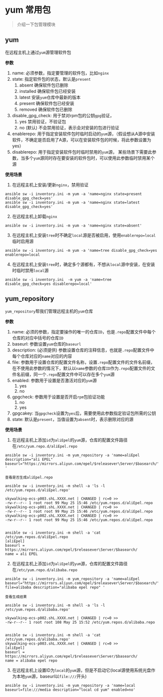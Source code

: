 # yum 常用包

> 介绍一下包管理模块

## yum 
在远程主机上通过`yum`源管理软件包

**参数**
1. name: 必须参数，指定要管理的软件包，比如`nginx`
2. state: 指定软件包的状态，默认是`present`
   1. absent 确保软件包已删除
   2. installed 确保软件包已经安装
   3. latest 安装`yum`仓库中最新的版本
   4. present 确保软件包已经安装
   5. removed 确保软件包已删除
3. disable_gpg_check: 用于禁对rpm包的公钥`gpg`验证，
   1. yes 禁用验证，不验证包
   2. no (默认) 不会禁用验证，表示会对安装的包进行验证
4. enablerepo:  用于指定安装软件包时临时启动的`yum`源，（假设想从A源中安装软件，不确定是否启用了A源，可以在安装软件包的时候，将此参数设置为yes）
5. disablerepo: 用于指定安装软件包时临时禁用的`yum`源， 某些场景下需要此参数，当多个`yum`源同时存在要安装的软件包时，可以使用此参数临时禁用某个源

**使用场景**

1. 在远程主机上安装/更新`nginx`，禁用验证

```shell
ansible sw -i inventory.ini -m yum -a 'name=nginx state=present disable_gpg_check=yes'
ansible sw -i inventory.ini -m yum -a 'name=nginx state=latest disable_gpg_check=yes'
```

2. 在远程主机上卸载`nginx`

```shell
ansible sw -i inventory.ini -m yum -a 'name=nginx state=absent'
```
3. 在远程主机上安装`tree`时不确定`local`源是否被启用，使用`enablerepo=local`临时启用源

```shell
ansible sw -i inventory.ini -m yum -a 'name=tree disable_gpg_check=yes enablerepo=local
```
4. 在远程主机上安装`tree`时，确定多个源都有，不想从`local`源中安装，在安装时临时禁用`local`源

```shell
ansible sw -i inventory.ini  -m yum -a 'name=tree disable_gpg_check=yes disablerepo=local'
```


## yum_repository

`yum_repository`帮我们管理远程主机的`yum`仓库

**参数**
1.  name: 必须的参数，指定要操作的唯一的仓库`ID`，也是`.repo`配置文件中每个仓库的对应中括号的仓库`ID`
2.  baseurl: 参数设置`yum`仓库的`baseurl`
3.  description: (必须提供) 参数设置仓库的注释信息，也就是`.repo`配置文件中每个仓库对应的`name`对应的内容
4.  file: 参数用于设置仓库的配置文件名称，设置`.repo`配置文件的文件名前缀，在不使用此参数的情况下，默认以`name`参数的仓库`ID`作为`.repo`配置文件的文件名前缀，同一个`.repo`配置文件中可以存在多个`yum`源
5.  enabled: 参数用于设置是否激活对应的`yum`源
    1.  yes
    2.  no
6.  gpgcheck: 参数用于设置是否开启`rpm`包验证功能
    1.  no
    2.  yes
7.  gpgcakey: 当`gpgcheck`设置为`yes`后，需要使用此参数指定验证包所需的公钥
8.  state: 默认是`present`，当值设置为`absent`时，表示删除对应的源

**使用场景**

1. 在远程主机上添加`id`为`aliEpel`的`yum`源，仓库的配置文件路径在`/etc/yum.repo.d/aliEpel.repo`

```shell
ansible sw -i inventory.ini -m yum_repository -a 'name=aliEpel description="ali EPEL" baseurl="https://mirrors.aliyun.com/epel/$releasever\Server/$basearch/" '

查看是否生成aliEpel.repo

ansible sw -i inventory.ini -m shell -a 'ls -l /etc/yum.repos.d/aliEpel.repo'

skywalking-ecs-p003.shL.XXXX.net | CHANGED | rc=0 >>
-rw-r--r-- 1 root root 99 May 25 15:46 /etc/yum.repos.d/aliEpel.repo
skywalking-ecs-p001.shL.XXXX.net | CHANGED | rc=0 >>
-rw-r--r-- 1 root root 99 May 25 15:46 /etc/yum.repos.d/aliEpel.repo
skywalking-ecs-p002.shL.XXXX.net | CHANGED | rc=0 >>
-rw-r--r-- 1 root root 99 May 25 15:46 /etc/yum.repos.d/aliEpel.repo


ansible sw -i inventory.ini -m shell -a 'cat  /etc/yum.repos.d/aliEpel.repo
[aliEpel]
baseurl = https://mirrors.aliyun.com/epel/$releasever\Server/$basearch/
name = ali EPEL

```

2. 在远程主机上添加`id`为`aliEpel`的`yum`源，仓库的配置文件路径在`/etc/yum.repo.d/alibaba.repo`

```shell
ansible sw -i inventory.ini -m yum_repository -a 'name=aliEpel baseurl="https://mirrors.aliyun.com/epel/$releasever\Server/$basearch/" file=alibaba description="alibaba epel repo" '

查看生成结果

ansible sw -i inventory.ini -m shell -a 'ls -l /etc/yum.repos.d/alibaba.repo'

skywalking-ecs-p002.shL.XXXX.net | CHANGED | rc=0 >>
-rw-r--r-- 1 root root 108 May 25 15:52 /etc/yum.repos.d/alibaba.repo


ansible sw -i inventory.ini -m shell -a 'cat /etc/yum.repos.d/alibaba.repo'
skywalking-ecs-p003.shL.XXXX.net | CHANGED | rc=0 >>
[aliEpel]
baseurl = https://mirrors.aliyun.com/epel/$releasever\Server/$basearch/
name = alibaba epel repo

```

3. 在远程主机上设置ID为`local`的`yum`源，但是不启动它(local源使用系统光盘作为本地`yum`源，baseurl以`file:///`开头)

```shell
ansible sw -i inventory.ini -m yum_repository -a 'name=local baseurl=file:///media description="local cd yum" enabled=no'
```
